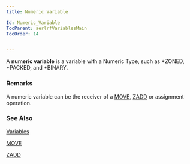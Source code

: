 ```yaml
---
title: Numeric Variable

Id: Numeric_Variable
TocParent: aerlrfVariablesMain
TocOrder: 14


---
```


A **numeric variable** is a variable with a Numeric Type, such as *ZONED, *PACKED, and *BINARY. 

### Remarks
A numeric variable can be the receiver of a [MOVE](MOVE.html), [ZADD](ZADD.html) or assignment operation. 

### See Also
[Variables](ecrLrfVariablesMain.html)

[MOVE](MOVE.html)

[ZADD](ZADD.html) 

